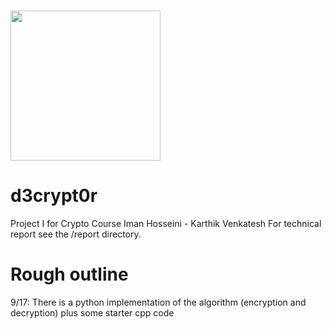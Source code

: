 # <img src="https://github.com/ImanHosseini/DeCry/raw/master/logo/d3c.png" width="240" />
# d3crypt0r
Project I for Crypto Course
Iman Hosseini - Karthik Venkatesh
For technical report see the /report directory.

# Rough outline
9/17: There is a python implementation of the algorithm (encryption and decryption) plus some starter cpp code
